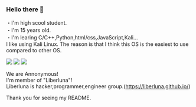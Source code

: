 ### Hello there 👋

・I'm high scool student.  
・I'm 15 years old.  
・I'm learing C/C++,Python,html/css,JavaScript,Kali...  
  I like using Kali Linux. The reason is that I think this OS is the easiest to use compared to other OS.  

  
![](http://github-profile-summary-cards.vercel.app/api/cards/profile-details?username=Pochi-Liberluna&theme=2077)
![](http://github-profile-summary-cards.vercel.app/api/cards/stats?username=Pochi-Liberluna&theme=2077)
![](http://github-profile-summary-cards.vercel.app/api/cards/productive-time?username=Pochi-Liberluna&theme=2077&utcOffset=8)


We are Annonymous!  
I'm member of "Liberluna"!  
Liberluna is hacker,programmer,engineer group.(https://liberluna.github.io/)  

Thank you for seeing my README.
